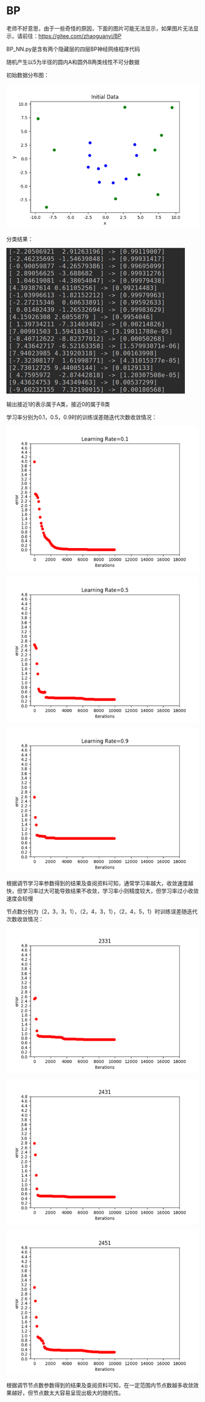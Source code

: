 # BP

老师不好意思，由于一些奇怪的原因，下面的图片可能无法显示，如果图片无法显示，请前往：https://gitee.com/zhaoguanyi/BP

BP_NN.py是含有两个隐藏层的四层BP神经网络程序代码

随机产生以5为半径的圆内A和圆外B两类线性不可分数据

初始数据分布图：

![image1](data.png)


分类结果：

![image2](2019-10-14%2014-51-08%E5%B1%8F%E5%B9%95%E6%88%AA%E5%9B%BE.png)

输出接近1的表示属于A类，接近0的属于B类

学习率分别为0.1，0.5，0.9时的训练误差随迭代次数收敛情况：

![image3](lr0.1.png)

![image4](lr0.5.png)

![image5](lr0.9.png)

根据调节学习率参数得到的结果及查阅资料可知，通常学习率越大，收敛速度越快，但学习率过大可能导致结果不收敛，学习率小则精度较大，但学习率过小收敛速度会较慢

节点数分别为（2，3，3，1），（2，4，3，1），（2，4，5，1）时训练误差随迭代次数收敛情况：

![image6](2331.png)

![image7](2431.png)

![image8](2451.png)

根据调节节点数参数得到的结果及查阅资料可知，在一定范围内节点数越多收敛效果越好，但节点数太大容易呈现出极大的随机性。
